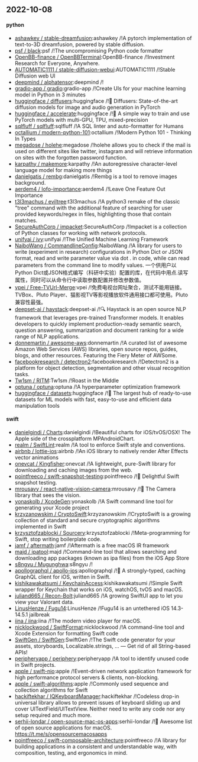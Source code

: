 ## 2022-10-08

#### python
* [ashawkey / stable-dreamfusion](https://github.com/ashawkey/stable-dreamfusion):ashawkey /!A pytorch implementation of text-to-3D dreamfusion, powered by stable diffusion.
* [psf / black](https://github.com/psf/black):psf /!The uncompromising Python code formatter
* [OpenBB-finance / OpenBBTerminal](https://github.com/OpenBB-finance/OpenBBTerminal):OpenBB-finance /!Investment Research for Everyone, Anywhere.
* [AUTOMATIC1111 / stable-diffusion-webui](https://github.com/AUTOMATIC1111/stable-diffusion-webui):AUTOMATIC1111 /!Stable Diffusion web UI
* [deepmind / alphatensor](https://github.com/deepmind/alphatensor):deepmind /!
* [gradio-app / gradio](https://github.com/gradio-app/gradio):gradio-app /!Create UIs for your machine learning model in Python in 3 minutes
* [huggingface / diffusers](https://github.com/huggingface/diffusers):huggingface /!🤗
Diffusers: State-of-the-art diffusion models for image and audio generation in PyTorch
* [huggingface / accelerate](https://github.com/huggingface/accelerate):huggingface /!🚀
A simple way to train and use PyTorch models with multi-GPU, TPU, mixed-precision
* [sqlfluff / sqlfluff](https://github.com/sqlfluff/sqlfluff):sqlfluff /!A SQL linter and auto-formatter for Humans
* [octallium / modern-python-101](https://github.com/octallium/modern-python-101):octallium /!Modern Python 101 - Thinking In Types
* [megadose / holehe](https://github.com/megadose/holehe):megadose /!holehe allows you to check if the mail is used on different sites like twitter, instagram and will retrieve information on sites with the forgotten password function.
* [karpathy / makemore](https://github.com/karpathy/makemore):karpathy /!An autoregressive character-level language model for making more things
* [danielgatis / rembg](https://github.com/danielgatis/rembg):danielgatis /!Rembg is a tool to remove images background.
* [aerdem4 / lofo-importance](https://github.com/aerdem4/lofo-importance):aerdem4 /!Leave One Feature Out Importance
* [t3l3machus / eviltree](https://github.com/t3l3machus/eviltree):t3l3machus /!A python3 remake of the classic "tree" command with the additional feature of searching for user provided keywords/regex in files, highlighting those that contain matches.
* [SecureAuthCorp / impacket](https://github.com/SecureAuthCorp/impacket):SecureAuthCorp /!Impacket is a collection of Python classes for working with network protocols.
* [unifyai / ivy](https://github.com/unifyai/ivy):unifyai /!The Unified Machine Learning Framework
* [NaiboWang / CommandlineConfig](https://github.com/NaiboWang/CommandlineConfig):NaiboWang /!A library for users to write (experiment in research) configurations in Python Dict or JSON format, read and write parameter value via dot . in code, while can read parameters from the command line to modify values. 一个供用户以Python Dict或JSON格式编写（科研中实验）配置的库，在代码中用点.读写属性，同时可以从命令行中读取参数配置并修改参数值。
* [vpei / Free-TVUrl-Merge](https://github.com/vpei/Free-TVUrl-Merge):vpei /!免费电视台网址聚合，测试不能用链接。TVBox、Pluto Player、猫影视TV等影视播放软件通用接口都可使用。Pluto兼容性最强。
* [deepset-ai / haystack](https://github.com/deepset-ai/haystack):deepset-ai /!🔍
Haystack is an open source NLP framework that leverages pre-trained Transformer models. It enables developers to quickly implement production-ready semantic search, question answering, summarization and document ranking for a wide range of NLP applications.
* [donnemartin / awesome-aws](https://github.com/donnemartin/awesome-aws):donnemartin /!A curated list of awesome Amazon Web Services (AWS) libraries, open source repos, guides, blogs, and other resources. Featuring the Fiery Meter of AWSome.
* [facebookresearch / detectron2](https://github.com/facebookresearch/detectron2):facebookresearch /!Detectron2 is a platform for object detection, segmentation and other visual recognition tasks.
* [Tw1sm / RITM](https://github.com/Tw1sm/RITM):Tw1sm /!Roast in the Middle
* [optuna / optuna](https://github.com/optuna/optuna):optuna /!A hyperparameter optimization framework
* [huggingface / datasets](https://github.com/huggingface/datasets):huggingface /!🤗
The largest hub of ready-to-use datasets for ML models with fast, easy-to-use and efficient data manipulation tools

#### swift
* [danielgindi / Charts](https://github.com/danielgindi/Charts):danielgindi /!Beautiful charts for iOS/tvOS/OSX! The Apple side of the crossplatform MPAndroidChart.
* [realm / SwiftLint](https://github.com/realm/SwiftLint):realm /!A tool to enforce Swift style and conventions.
* [airbnb / lottie-ios](https://github.com/airbnb/lottie-ios):airbnb /!An iOS library to natively render After Effects vector animations
* [onevcat / Kingfisher](https://github.com/onevcat/Kingfisher):onevcat /!A lightweight, pure-Swift library for downloading and caching images from the web.
* [pointfreeco / swift-snapshot-testing](https://github.com/pointfreeco/swift-snapshot-testing):pointfreeco /!📸
Delightful Swift snapshot testing.
* [mrousavy / react-native-vision-camera](https://github.com/mrousavy/react-native-vision-camera):mrousavy /!📸
The Camera library that sees the vision.
* [yonaskolb / XcodeGen](https://github.com/yonaskolb/XcodeGen):yonaskolb /!A Swift command line tool for generating your Xcode project
* [krzyzanowskim / CryptoSwift](https://github.com/krzyzanowskim/CryptoSwift):krzyzanowskim /!CryptoSwift is a growing collection of standard and secure cryptographic algorithms implemented in Swift
* [krzysztofzablocki / Sourcery](https://github.com/krzysztofzablocki/Sourcery):krzysztofzablocki /!Meta-programming for Swift, stop writing boilerplate code.
* [jamf / aftermath](https://github.com/jamf/aftermath):jamf /!Aftermath is a free macOS IR framework
* [majd / ipatool](https://github.com/majd/ipatool):majd /!Command-line tool that allows searching and downloading app packages (known as ipa files) from the iOS App Store
* [s8ngyu / Mugunghwa](https://github.com/s8ngyu/Mugunghwa):s8ngyu /!
* [apollographql / apollo-ios](https://github.com/apollographql/apollo-ios):apollographql /!📱
A strongly-typed, caching GraphQL client for iOS, written in Swift.
* [kishikawakatsumi / KeychainAccess](https://github.com/kishikawakatsumi/KeychainAccess):kishikawakatsumi /!Simple Swift wrapper for Keychain that works on iOS, watchOS, tvOS and macOS.
* [juliand665 / Recon-Bolt](https://github.com/juliand665/Recon-Bolt):juliand665 /!A growing SwiftUI app to let you view your Valorant data.
* [LinusHenze / Fugu14](https://github.com/LinusHenze/Fugu14):LinusHenze /!Fugu14 is an untethered iOS 14.3-14.5.1 jailbreak
* [iina / iina](https://github.com/iina/iina):iina /!The modern video player for macOS.
* [nicklockwood / SwiftFormat](https://github.com/nicklockwood/SwiftFormat):nicklockwood /!A command-line tool and Xcode Extension for formatting Swift code
* [SwiftGen / SwiftGen](https://github.com/SwiftGen/SwiftGen):SwiftGen /!The Swift code generator for your assets, storyboards, Localizable.strings, … — Get rid of all String-based APIs!
* [peripheryapp / periphery](https://github.com/peripheryapp/periphery):peripheryapp /!A tool to identify unused code in Swift projects.
* [apple / swift-nio](https://github.com/apple/swift-nio):apple /!Event-driven network application framework for high performance protocol servers & clients, non-blocking.
* [apple / swift-algorithms](https://github.com/apple/swift-algorithms):apple /!Commonly used sequence and collection algorithms for Swift
* [hackiftekhar / IQKeyboardManager](https://github.com/hackiftekhar/IQKeyboardManager):hackiftekhar /!Codeless drop-in universal library allows to prevent issues of keyboard sliding up and cover UITextField/UITextView. Neither need to write any code nor any setup required and much more.
* [serhii-londar / open-source-mac-os-apps](https://github.com/serhii-londar/open-source-mac-os-apps):serhii-londar /!🚀
Awesome list of open source applications for macOS. https://t.me/s/opensourcemacosapps
* [pointfreeco / swift-composable-architecture](https://github.com/pointfreeco/swift-composable-architecture):pointfreeco /!A library for building applications in a consistent and understandable way, with composition, testing, and ergonomics in mind.
